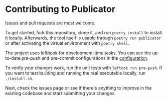 # Contributing to Publicator

Issues and pull requests are most welcome.

To get started, fork this repository, clone it, and run `poetry install` to install it locally. Afterwards, the tool itself is usable through `poetry run publicator` or after activating the virtual environment with `poetry shell`.

The project uses [lefthook](https://github.com/evilmartians/lefthook) for development-time tasks. You can see the up-to-date pre-push and pre-commit configurations in the [configuration](lefthook.yml).

To verify your changes work, run the unit tests with `leftook run pre-push`. If you want to test building and running the real executable locally, run `./install.sh`.

Next, check the issues page or see if there's anything to improve in the existing codebase and start submitting your changes.
